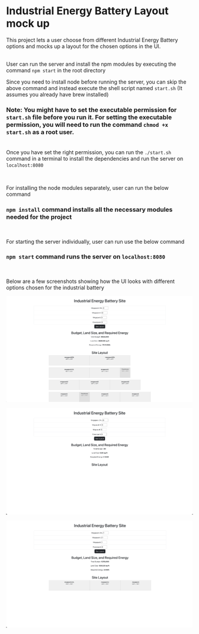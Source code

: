 # Industrial Energy Battery Layout mock up

This project lets a user choose from different Industrial Energy Battery options and mocks up a layout for the chosen options in the UI.  
<br />


User can run the server and install the npm modules by executing the command `npm start` in the root directory

Since you need to install node before running the server, you can skip the above command and instead execute the shell script named `start.sh` (It assumes you already have brew installed)<br />

### Note: You might have to set the executable permission for `start.sh` file before you run it. For setting the executable permission, you will need to run the command `chmod +x start.sh` as a root user. <br /><br />

Once you have set the right permission, you can run the `./start.sh`  command in a terminal to install the dependencies and run the server on `localhost:8080`

<br />

For installing the node modules separately, user can run the below command

### `npm install` command installs all the necessary modules needed for the project
<br />

For starting the server individually, user can run use the below command
### `npm start` command runs the server on `localhost:8080`

<br />

Below are a few screenshots showing how the UI looks with different options chosen for the industrial battery

![alt text](https://github.com/architkwatra/industrial-energy-battery-site/blob/main/resources/1.png?raw=true)

![alt text](https://github.com/architkwatra/industrial-energy-battery-site/blob/main/resources/2.png?raw=true)

![alt text](https://github.com/architkwatra/industrial-energy-battery-site/blob/main/resources/3.png?raw=true)

